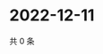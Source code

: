 # 2022-12-11

共 0 条

<!-- BEGIN WEIBO -->
<!-- 最后更新时间 Sun Dec 11 2022 19:11:09 GMT+0800 (China Standard Time) -->

<!-- END WEIBO -->
